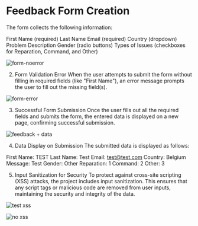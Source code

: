 # Feedback Form Creation
The form collects the following information:

First Name (required)
Last Name
Email (required)
Country (dropdown)
Problem Description
Gender (radio buttons)
Types of Issues (checkboxes for Reparation, Command, and Other)

![form-noerror](https://github.com/boolunpeu/flask-form/assets/131985567/c5e950e6-6c4f-454c-897f-ae1891dc9b1c)

2. Form Validation Error
When the user attempts to submit the form without filling in required fields (like "First Name"), an error message prompts the user to fill out the missing field(s).

![form-error](https://github.com/boolunpeu/flask-form/assets/131985567/85f60cf8-2870-40b7-a71b-66aed28bdcf0)

3. Successful Form Submission
Once the user fills out all the required fields and submits the form, the entered data is displayed on a new page, confirming successful submission.

![feedback + data](https://github.com/boolunpeu/flask-form/assets/131985567/d148485b-c81b-4f23-8331-6a1d57ac866e)

4. Data Display on Submission
The submitted data is displayed as follows:

First Name: TEST
Last Name: Test
Email: test@test.com
Country: Belgium
Message: Test
Gender: Other
Reparation: 1
Command: 2
Other: 3

5. Input Sanitization for Security
To protect against cross-site scripting (XSS) attacks, the project includes input sanitization. This ensures that any script tags or malicious code are removed from user inputs, maintaining the security and integrity of the data.

![test xss](https://github.com/boolunpeu/flask-form/assets/131985567/cac724b6-ace3-4779-b83a-576a9360f538)

![no xss](https://github.com/boolunpeu/flask-form/assets/131985567/d9001da6-a6b7-4c64-a0d0-18538d0737c9)
